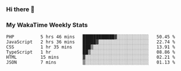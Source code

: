 ### Hi there 👋

<!--
**royschrauwen/royschrauwen** is a ✨ _special_ ✨ repository because its `README.md` (this file) appears on your GitHub profile.

Here are some ideas to get you started:

- 🔭 I’m currently working on ...
- 🌱 I’m currently learning ...
- 👯 I’m looking to collaborate on ...
- 🤔 I’m looking for help with ...
- 💬 Ask me about ...
- 📫 How to reach me: ...
- 😄 Pronouns: ...
- ⚡ Fun fact: ...
-->


### My WakaTime Weekly Stats
<!--START_SECTION:waka-->

```text
PHP          5 hrs 46 mins   ████████████▓░░░░░░░░░░░░   50.45 %
JavaScript   2 hrs 36 mins   █████▓░░░░░░░░░░░░░░░░░░░   22.74 %
CSS          1 hr 35 mins    ███▒░░░░░░░░░░░░░░░░░░░░░   13.91 %
TypeScript   1 hr            ██▒░░░░░░░░░░░░░░░░░░░░░░   08.86 %
HTML         15 mins         ▓░░░░░░░░░░░░░░░░░░░░░░░░   02.21 %
JSON         7 mins          ▒░░░░░░░░░░░░░░░░░░░░░░░░   01.13 %
```

<!--END_SECTION:waka-->
